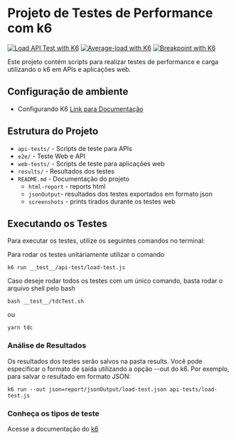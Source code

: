 # Projeto de Testes de Performance com k6

[![Load API Test with K6](https://github.com/pricaimiTech/performanceTestK6/actions/workflows/load-test.yml/badge.svg)](https://github.com/pricaimiTech/performanceTestK6/actions/workflows/load-test.yml)
[![Average-load with K6](https://github.com/pricaimiTech/performanceTestK6/actions/workflows/averageLoad-scenario-test.yml/badge.svg)](https://github.com/pricaimiTech/performanceTestK6/actions/workflows/averageLoad-scenario-test.yml)
[![Breakpoint with K6](https://github.com/pricaimiTech/performanceTestK6/actions/workflows/breakpoint-test.yml/badge.svg)](https://github.com/pricaimiTech/performanceTestK6/actions/workflows/breakpoint-test.yml)

Este projeto contém scripts para realizar testes de performance e carga utilizando o k6 em APIs e aplicações web.

## Configuração de ambiente

- Configurando K6 [Link para Documentação](https://grafana.com/docs/k6/latest/set-up/install-k6/)

## Estrutura do Projeto

- `api-tests/` - Scripts de teste para APIs
- `e2e/` - Teste Web e API
- `web-tests/` - Scripts de teste para aplicações web
- `results/` - Resultados dos testes
- `README.md` - Documentação do projeto
  - `html-report` - reports html
  - `jsonOutput`- resultados dos testes exportados em formato json
  - `screenshots` - prints tirados durante os testes web

## Executando os Testes

Para executar os testes, utilize os seguintes comandos no terminal:

Para rodar os testes unitáriamente utilizar o comando

```
k6 run __test__/api-test/load-test.js
```

Caso deseje rodar todos os testes com um único comando, basta rodar o arquivo shell pelo bash

```
bash __test__/tdcTest.sh
```

ou 

```
yarn tdc
```

### Análise de Resultados

Os resultados dos testes serão salvos na pasta results. Você pode especificar o formato de saída utilizando a opção --out do k6. Por exemplo, para salvar o resultado em formato JSON:

```
k6 run --out json=report/jsonOutput/load-test.json api-tests/load-test.js
```

### Conheça os tipos de teste

Acesse a documentação do [k6](https://grafana.com/docs/k6/latest/testing-guides/test-types/)
